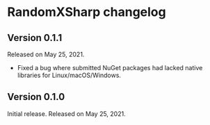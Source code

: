RandomXSharp changelog
======================

Version 0.1.1
-------------

Released on May 25, 2021.

 -  Fixed a bug where submitted NuGet packages had lacked native libraries
    for Linux/macOS/Windows.


Version 0.1.0
-------------

Initial release.  Released on May 25, 2021.
